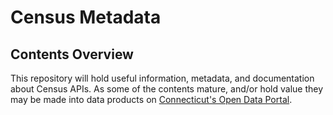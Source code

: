 # Census Metadata

## Contents Overview

This repository will hold useful information, metadata, and documentation about Census APIs.
As some of the contents mature, and/or hold value they may be made into data products on 
[Connecticut's Open Data Portal](https://data.ct.gov/).

